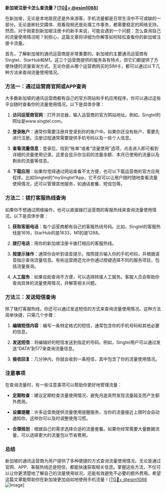 **新加坡注册卡怎么查流量？[[TG💪+ @esim1088](https://t.me/s/esim1088)]**

在新加坡，无论是本地居民还是外来游客，手机流量都是日常生活中不可或缺的一部分。无论是刷社交媒体、观看视频还是处理工作事务，都需要稳定的网络支持。然而，对于刚拿到新加坡注册卡的新手来说，可能会遇到一个问题：怎么查询自己的流量使用情况呢？别担心，这篇文章将详细为你解答如何轻松查看你的新加坡注册卡流量。

首先，了解新加坡的通讯运营商是非常重要的。新加坡的主要通讯运营商有Singtel、StarHub和M1。这三个运营商提供的服务各有特点，但它们都提供了方便快捷的流量查询方式。无论你是从哪个运营商购买的SIM卡，都可以通过以下几种方法来查询流量使用情况。

### 方法一：通过运营商官网或APP查询

大多数新加坡的通讯运营商都有自己的官方网站和手机应用程序。你可以通过这些平台随时查看你的流量使用情况。以下是具体步骤：

1. **访问运营商官网**：打开浏览器，输入运营商的官方网站地址。例如，Singtel的网址是www.singtel.com。
   
2. **登录账户**：通常你需要注册并登录到你的账户中。如果你还没有账户，需要先进行注册。注册过程通常需要提供手机号码以及一些个人信息。

3. **查看流量信息**：登录后，找到“账单”或者“流量使用”选项，点击进入即可看到详细的流量使用记录。这里会显示你当前的流量余额、本月已使用的流量以及剩余的流量等信息。

4. **下载应用**：如果你觉得通过网站查看不太方便，也可以下载运营商的官方应用程序。比如Singtel的“mySingtel”App，它不仅可以让用户随时随地查看流量使用情况，还可以管理其他服务，如通话套餐、短信包等。

### 方法二：拨打客服热线查询

如果你不想通过网络操作，也可以直接拨打运营商的客服热线来查询流量使用情况。以下是具体步骤：

1. **获取客服电话**：每个运营商都有自己的客服热线号码。比如，Singtel的客服热线是1616，StarHub的是1633，M1的是1288。

2. **拨打电话**：用你的新加坡注册卡拨打相应的客服热线。

3. **按提示操作**：通常你会听到语音提示，按照提示输入你的手机号码，并根据语音指示查询流量信息。有些运营商还允许你通过按键选择不同的服务项目，包括流量查询。

4. **人工服务**：如果自助查询不方便，可以选择转接人工服务。客服人员会帮助你查询具体的流量使用情况，并解答相关问题。

### 方法三：发送短信查询

除了拨打客服热线，你还可以通过发送短信的方式来查询流量使用情况。这种方法简单快捷，只需几个步骤：

1. **编辑短信内容**：编写一条特定格式的短信，通常包含你的手机号码和其他必要的信息。

2. **发送短信**：将编辑好的短信发送到指定的号码。例如，Singtel用户可以通过发送“DATA”到177来查询流量信息。

3. **接收回复**：几分钟内，你就会收到一条短信，其中包含了你的流量使用情况。

### 注意事项

在查询流量时，有一些注意事项可以帮助你更好地管理流量：

- **定期检查**：建议定期检查流量使用情况，避免月底突然发现流量超支而产生额外费用。
  
- **设置提醒**：许多运营商提供流量使用提醒服务，当你的流量接近上限时会自动通知你，这样你可以及时调整使用习惯。

- **合理规划**：根据自己的需求选择合适的流量套餐。如果你经常需要大量数据流量，可以选择更大的流量包以节省费用。

### 总结

新加坡的通讯运营商为用户提供了多种便捷的方式查询流量使用情况。无论是通过官网、APP、客服热线还是短信，都能快速获取相关信息。掌握这些方法，不仅可以让你更清楚地了解自己的流量使用状况，还能有效避免不必要的额外费用。希望这篇文章能帮助你在新加坡更加自如地使用手机流量！[[TG💪+ @esim1088](https://t.me/s/esim1088) ![Image](https://i.postimg.cc/4NQfJmqS/Snipaste-2025-05-13-00-14-12.png)]